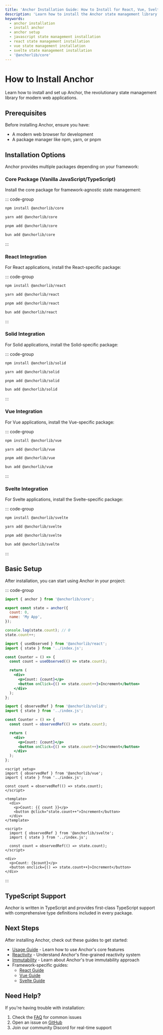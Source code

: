 ```yaml
---
title: 'Anchor Installation Guide: How to Install for React, Vue, Svelte & JS'
description: 'Learn how to install the Anchor state management library for your JavaScript, React, Vue, or Svelte project. Get started quickly with simple installation commands.'
keywords:
  - anchor installation
  - install anchor
  - anchor setup
  - javascript state management installation
  - react state management installation
  - vue state management installation
  - svelte state management installation
  - '@anchorlib/core'
---
```


# How to Install Anchor

Learn how to install and set up Anchor, the revolutionary state management library for modern web applications.

## **Prerequisites**

Before installing Anchor, ensure you have:

- A modern web browser for development
- A package manager like npm, yarn, or pnpm

## **Installation Options**

Anchor provides multiple packages depending on your framework:

### **Core Package (Vanilla JavaScript/TypeScript)**

Install the core package for framework-agnostic state management:

::: code-group

```bash [NPM]
npm install @anchorlib/core
```

```bash [Yarn]
yarn add @anchorlib/core
```

```bash [PNPM]
pnpm add @anchorlib/core
```

```bash [Bun]
bun add @anchorlib/core
```

:::

### **React Integration**

For React applications, install the React-specific package:

::: code-group

```bash [NPM]
npm install @anchorlib/react
```

```bash [Yarn]
yarn add @anchorlib/react
```

```bash [PNPM]
pnpm add @anchorlib/react
```

```bash [Bun]
bun add @anchorlib/react
```

:::

### **Solid Integration**

For Solid applications, install the Solid-specific package:

::: code-group

```bash [NPM]
npm install @anchorlib/solid
```

```bash [Yarn]
yarn add @anchorlib/solid
```

```bash [PNPM]
pnpm add @anchorlib/solid
```

```bash [Bun]
bun add @anchorlib/solid
```

:::

### **Vue Integration**

For Vue applications, install the Vue-specific package:

::: code-group

```bash [NPM]
npm install @anchorlib/vue
```

```bash [Yarn]
yarn add @anchorlib/vue
```

```bash [PNPM]
pnpm add @anchorlib/vue
```

```bash [Bun]
bun add @anchorlib/vue
```

:::

### **Svelte Integration**

For Svelte applications, install the Svelte-specific package:

::: code-group

```bash [NPM]
npm install @anchorlib/svelte
```

```bash [Yarn]
yarn add @anchorlib/svelte
```

```bash [PNPM]
pnpm add @anchorlib/svelte
```

```bash [Bun]
bun add @anchorlib/svelte
```

:::

## **Basic Setup**

After installation, you can start using Anchor in your project:

::: code-group

```js [index.js]
import { anchor } from '@anchorlib/core';

export const state = anchor({
  count: 0,
  name: 'My App',
});

console.log(state.count); // 0
state.count++;
```

```jsx [ReactCounter.jsx]
import { useObserved } from '@anchorlib/react';
import { state } from '../index.js';

const Counter = () => {
  const count = useObserved(() => state.count);

  return (
    <div>
      <p>Count: {count}</p>
      <button onClick={() => state.count++}>Increment</button>
    </div>
  );
};
```

```jsx [SolidCounter.jsx]
import { observedRef } from '@anchorlib/solid';
import { state } from '../index.js';

const Counter = () => {
  const count = observedRef(() => state.count);

  return (
    <div>
      <p>Count: {count}</p>
      <button onClick={() => state.count++}>Increment</button>
    </div>
  );
};
```

```vue [Counter.vue]
<script setup>
import { observedRef } from '@anchorlib/vue';
import { state } from '../index.js';

const count = observedRef(() => state.count);
</script>

<template>
  <div>
    <p>Count: {{ count }}</p>
    <button @click="state.count++">Increment</button>
  </div>
</template>
```

```svelte [Counter.svelte]
<script>
  import { observedRef } from '@anchorlib/svelte';
  import { state } from '../index.js';

  const count = observedRef(() => state.count);
</script>

<div>
  <p>Count: {$count}</p>
  <button onclick={() => state.count++}>Increment</button>
</div>
```

:::

## **TypeScript Support**

Anchor is written in TypeScript and provides first-class TypeScript support with comprehensive type definitions included in every package.

## **Next Steps**

After installing Anchor, check out these guides to get started:

- [Usage Guide](/usage) - Learn how to use Anchor's core features
- [Reactivity](/reactivity) - Understand Anchor's fine-grained reactivity system
- [Immutability](/immutability) - Learn about Anchor's true immutability approach
- Framework-specific guides:
  - [React Guide](/react/getting-started)
  - [Vue Guide](/vue/getting-started)
  - [Svelte Guide](/svelte/getting-started)

## **Need Help?**

If you're having trouble with installation:

1. Check the [FAQ](/faq) for common issues
2. Open an issue on [GitHub](https://github.com/beerush-id/anchor/issues)
3. Join our community Discord for real-time support
